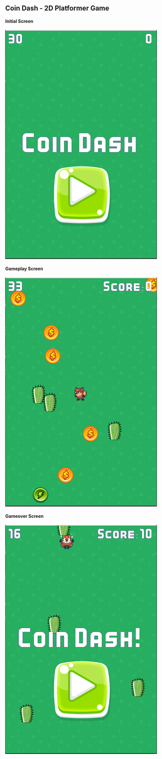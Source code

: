 ## Coin Dash - 2D Platformer Game

#### Initial Screen
![Initial](Screenshots/initial.png)

#### Gameplay Screen
![Gameplay](Screenshots/gameplay.png)

#### Gameover Screen 
![Gameover](Screenshots/gameover.png)
